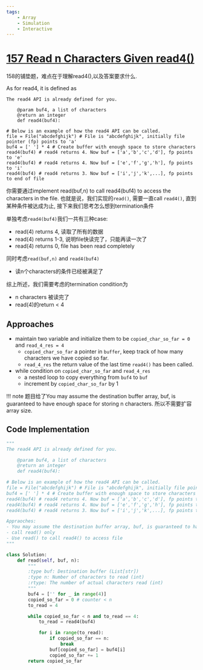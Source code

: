 ```yaml
---
tags:
    - Array
    - Simulation
    - Interactive
---
```


# [157 Read n Characters Given read4()](https://leetcode.com/problems/read-n-characters-given-read4/description/)


158的铺垫题，难点在于理解read4(),以及答案要求什么.

As for read4, it is defined as 
```
The read4 API is already defined for you.

    @param buf4, a list of characters
    @return an integer
    def read4(buf4):

# Below is an example of how the read4 API can be called.
file = File("abcdefghijk") # File is "abcdefghijk", initially file pointer (fp) points to 'a'
buf4 = [' '] * 4 # Create buffer with enough space to store characters
read4(buf4) # read4 returns 4. Now buf = ['a','b','c','d'], fp points to 'e'
read4(buf4) # read4 returns 4. Now buf = ['e','f','g','h'], fp points to 'i'
read4(buf4) # read4 returns 3. Now buf = ['i','j','k',...], fp points to end of file
```

你需要通过implement read(buf,n) to call read4(buf4) to access the characters in the file. 也就是说，我们实现的`read()`, 需要一直call `read4()`, 直到某种条件被达成为止, 接下来我们思考怎么想到termination条件


单独考虑`read4(buf4)`我们一共有三种case:

- read(4) returns 4, 读取了所有的数据
- read(4) returns 1-3, 说明file快读完了，只能再读一次了
- read(4) returns 0, file has been read completely

同时考虑`read(buf,n)` and `read4(buf4)`

- 读n个characters的条件已经被满足了

综上所述，我们需要考虑的termination condition为

- n characters 被读完了
- read(4)的return < 4

## Approaches 

- maintain two variable and initialize them to be `copied_char_so_far = 0` and `read_4_res = 4`
    - `copied_char_so_far` a pointer in `buffer`, keep track of how many characters we have copied so far. 
    - `read_4_res` the return value of the last time `read4()` has been called.
- while condition on `copied_char_so_far` and `read_4_res`
    - a nested loop to copy everything from `buf4` to `buf`
    - increment by `copied_char_so_far` by 1

!!! note
    题目给了You may assume the destination buffer array, buf, is guaranteed to have enough space for storing n characters. 所以不需要扩容array size.

## Code Implementation

```python
"""
The read4 API is already defined for you.

    @param buf4, a list of characters
    @return an integer
    def read4(buf4):

# Below is an example of how the read4 API can be called.
file = File("abcdefghijk") # File is "abcdefghijk", initially file pointer (fp) points to 'a'
buf4 = [' '] * 4 # Create buffer with enough space to store characters
read4(buf4) # read4 returns 4. Now buf = ['a','b','c','d'], fp points to 'e'
read4(buf4) # read4 returns 4. Now buf = ['e','f','g','h'], fp points to 'i'
read4(buf4) # read4 returns 3. Now buf = ['i','j','k',...], fp points to end of file

Appraoches:
- You may assume the destination buffer array, buf, is guaranteed to have enough space for storing n characters.
- call read() only
- Use read() to call read4() to access file
"""

class Solution:
    def read(self, buf, n):
        """
        :type buf: Destination buffer (List[str])
        :type n: Number of characters to read (int)
        :rtype: The number of actual characters read (int)
        """
        buf4 = ['' for _ in range(4)]
        copied_so_far = 0 # counter < n
        to_read = 4

        while copied_so_far < n and to_read == 4:
            to_read = read4(buf4)

            for i in range(to_read):
                if copied_so_far == n:
                    break
                buf[copied_so_far] = buf4[i]
                copied_so_far += 1
        return copied_so_far
```